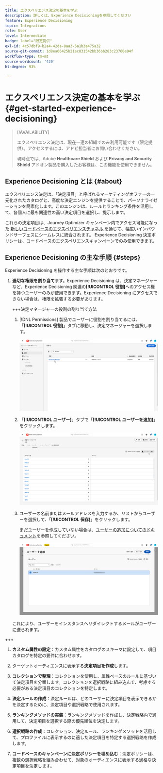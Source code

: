 ```yaml
---
title: エクスペリエンス決定の基本を学ぶ
description: 詳しくは、Experience Decisioningを参照してください
feature: Experience Decisioning
topic: Integrations
role: User
level: Intermediate
badge: label="限定提供"
exl-id: 4c57dbf9-b2a4-42da-8aa3-5a1b3a475a32
source-git-commit: 1d8ea66425b21ec831542bb36bb283c23760e94f
workflow-type: tm+mt
source-wordcount: '420'
ht-degree: 93%

---
```


# エクスペリエンス決定の基本を学ぶ {#get-started-experience-decisioning}

>[!AVAILABILITY]
>
>エクスペリエンス決定は、現在一連の組織でのみ利用可能です（限定提供）。アクセスするには、アドビ担当者にお問い合わせください。
>
>現時点では、Adobe **Healthcare Shield** および **Privacy and Security Shield** アドオン製品を購入したお客様は、この機能を使用できません。

## Experience Decisioning とは {#about}

エクスペリエンス決定は、「決定項目」と呼ばれるマーケティングオファーの一元化されたカタログと、高度な決定エンジンを提供することで、パーソナライゼーションを簡素化します。このエンジンは、ルールとランキング条件を活用して、各個人に最も関連性の高い決定項目を選択し、提示します。

これらの決定項目は、Journey Optimizer キャンペーン内でアクセス可能になった [ 新しいコードベースのエクスペリエンスチャネル ](https://experienceleague.adobe.com/en/docs/journey-optimizer/using/code-based-experience/get-started-code-based) を通じて、幅広いインバウンドサーフェスにシームレスに統合されます。 Experience Decisioning 決定ポリシーは、コードベースのエクスペリエンスキャンペーンでのみ使用できます。

## Experience Decisioning の主な手順 {#steps}

Experience Decisioning を操作する主な手順は次のとおりです。

1. **適切な権限を割り当て**&#x200B;ます。Experience Decisioning は、決定マネージャーなど、Experience Decisioning 関連の&#x200B;**[!UICONTROL 役割]**&#x200B;へのアクセス権を持つユーザーのみが使用できます。Experience Decisioning にアクセスできない場合は、権限を拡張する必要があります。

   +++決定マネージャーの役割の割り当て方法

   1. [!DNL Permissions] 製品でユーザーに役割を割り当てるには、「**[!UICONTROL 役割]**」タブに移動し、決定マネージャーを選択します。

      ![](assets/decision_permission_1.png)

   1. 「**[!UICONTROL ユーザー]**」タブで「**[!UICONTROL ユーザーを追加]**」をクリックします。

      ![](assets/decision_permission_2.png)

   1. ユーザーの名前またはメールアドレスを入力するか、リストからユーザーを選択して、「**[!UICONTROL 保存]**」をクリックします。

      まだユーザーを作成していない場合は、[ユーザーの追加についてのドキュメント](https://experienceleague.adobe.com/ja/docs/experience-platform/access-control/ui/users)を参照してください。

      ![](assets/decision_permission_3.png)

   これにより、ユーザーをインスタンスへリダイレクトするメールがユーザーに送られます。

+++

1. **カスタム属性の設定**：カスタム属性をカタログのスキーマに設定して、項目カタログを特定の要件に合わせます。

1. ターゲットオーディエンスに表示する&#x200B;**決定項目を作成**&#x200B;します。

1. **コレクションで整理**：コレクションを使用し、属性ベースのルールに基づいて決定項目を分類します。コレクションを選択戦略に組み込んで、考慮する必要がある決定項目のコレクションを特定します。

1. **決定ルールの作成**：決定ルールは、どのユーザーに決定項目を表示できるかを決定するために、決定項目や選択戦略で使用されます。

1. **ランキングメソッドの実装**：ランキングメソッドを作成し、決定戦略内で適用して、決定項目を選択する際の優先順位を決定します。

1. **選択戦略の作成**：コレクション、決定ルール、ランキングメソッドを活用して、プロファイルに表示するのに適した決定項目を特定する選択戦略を作成します。

1. **コードベースのキャンペーンに決定ポリシーを埋め込む**：決定ポリシーは、複数の選択戦略を組み合わせて、対象のオーディエンスに表示する適格な決定項目を決定します。
